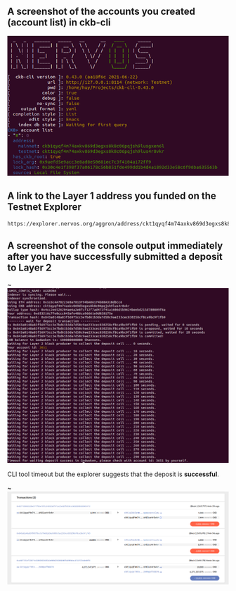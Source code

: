 
## A screenshot of the accounts you created (account list) in ckb-cli
![Account](account.png?raw=true "Account")

## A link to the Layer 1 address you funded on the Testnet Explorer

```
https://explorer.nervos.org/aggron/address/ckt1qyqf4m74axkv869d3egxs8k8c06pqjsh9lus4r8vkr
```

## A screenshot of the console output immediately after you have successfully submitted a deposit to Layer 2
~![Deposit](deposit.png?raw=true "Deposit")

CLI tool timeout but the explorer suggests that the deposit is **successful**.

~![Proof](deposit_on_explorer.png?raw=true "Proof")
